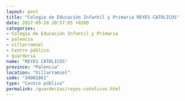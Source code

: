 ```yaml
---
layout: post
title: "Colegio de Educación Infantil y Primaria REYES CATOLICOS"
date: 2017-09-20 20:57:05 +0200
categories:
- Colegio de Educación Infantil y Primaria
- palencia
- villarramiel
- Centro público
- guarderia
name: "REYES CATOLICOS"
province: "Palencia"
location: "Villarramiel"
code: "34002861"
type: "Centro público"
permalink: /guarderias/reyes-catolicos.html
---
```

